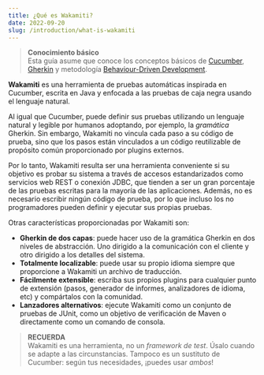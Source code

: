 ```yaml
---
title: ¿Qué es Wakamiti?
date: 2022-09-20
slug: /introduction/what-is-wakamiti
---
```



> **Conocimiento básico** <br />
> Esta guía asume que conoce los conceptos básicos de [Cucumber](https://cucumber.io/docs/guides/overview/), 
> [Gherkin](https://cucumber.io/docs/gherkin/) y metodología [Behaviour-Driven Development](https://cucumber.io/docs/bdd/).


**Wakamiti** es una herramienta de pruebas automáticas inspirada en Cucumber, escrita en Java y enfocada a las pruebas de 
caja negra usando el lenguaje natural.

Al igual que Cucumber, puede definir sus pruebas utilizando un lenguaje natural y legible por humanos adoptando, por 
ejemplo, la *gramática* Gherkin. Sin embargo, Wakamiti no vincula cada paso a su código de prueba, sino que los pasos 
están vinculados a un código reutilizable de propósito común proporcionado por plugins externos. 

Por lo tanto, Wakamiti resulta ser una herramienta conveniente si su objetivo es probar su sistema a través de accesos 
estandarizados como servicios web REST o conexión JDBC, que tienden a ser un gran porcentaje de las pruebas escritas 
para la mayoría de las aplicaciones. Además, no es necesario escribir ningún código de prueba, por lo que incluso los no 
programadores pueden definir y ejecutar sus propias pruebas.

Otras características proporcionadas por Wakamiti son:

- **Gherkin de dos capas**: puede hacer uso de la gramática Gherkin en dos niveles de abstracción. Uno dirigido a la 
comunicación con el cliente y otro dirigido a los detalles del sistema.
- **Totalmente localizable**: puede usar su propio idioma siempre que proporcione a Wakamiti un archivo de traducción.
- **Fácilmente extensible**: escriba sus propios plugins para cualquier punto de extensión (pasos, generador de informes, 
analizadores de idioma, etc) y compártalos con la comunidad.
- **Lanzadores alternativos**: ejecute Wakamiti como un conjunto de pruebas de JUnit, como un objetivo de verificación de 
Maven o directamente como un comando de consola.


> **RECUERDA** <br />
> Wakamiti es una herramienta, no un *framework de test*. Úsalo cuando se adapte a las circunstancias. Tampoco es un 
> sustituto de Cucumber: según tus necesidades, ¡puedes usar *ambos*! 
